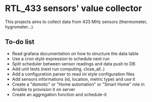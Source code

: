 RTL_433 sensors' value collector
================================

This projects aims to collect data from 433 MHz sensors (thermometer, hygrometer...).


To-do list
----------

* Read grafana documentation on how to structure the data table
* Use a cron style expression to schedule next run
* Split scheduler between sensor readings and data push to DB
* Add unit tests (next run computing, close_all..)
* Add a configuration parser to read _ini_ style configuration files
* Add sensors informations (id, location, metric type) and use it
* Create a "domotic" or "Home automation" or "Smart Home" role in Ansible to provision it on server
* Create an aggregation function and schedule-it

[modeline]: # ( vim: set spelllang=en: )
